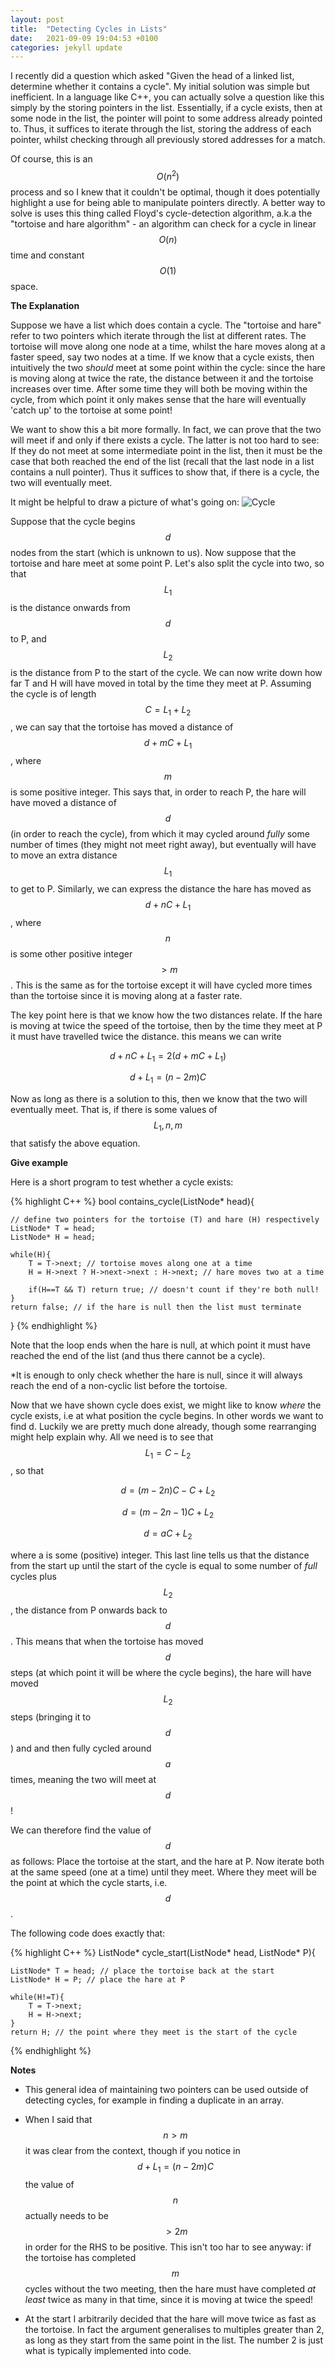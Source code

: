 ```yaml
---
layout: post
title:  "Detecting Cycles in Lists"
date:   2021-09-09 19:04:53 +0100
categories: jekyll update
---
```


I recently did a question which asked "Given the head of a linked list, determine whether it contains a cycle". My initial solution was simple but inefficient. In a language like C++, you can actually solve a question like this simply by the storing pointers in the list. Essentially, if a cycle exists, then at some node in the list, the pointer will point to some address already pointed to. Thus, it suffices to iterate through the list, storing the address of each pointer, whilst checking through all previously stored addresses for a match. 

Of course, this is an $$O(n^2)$$ process and so I knew that it couldn't be optimal, though it does potentially highlight a use for being able to manipulate pointers directly. A better way to solve is uses this thing called Floyd's cycle-detection algorithm, a.k.a the "tortoise and hare algorithm" - an algorithm can check for a cycle in linear $$O(n)$$ time and constant $$O(1)$$ space.

**The Explanation**

Suppose we have a list which does contain a cycle. The "tortoise and hare" refer to two pointers which iterate through the list at different rates. The tortoise will move along one node at a time, whilst the hare moves along at a faster speed, say two nodes at a time. If we know that a cycle exists, then intuitively the two *should* meet at some point within the cycle: since the hare is moving along at twice the rate, the distance between it and the tortoise increases over time. After some time they will both be moving within the cycle, from which point it only makes sense that the hare will eventually 'catch up' to the tortoise at some point! 

We want to show this a bit more formally. In fact, we can prove that the two will meet if and only if there exists a cycle. The latter is not too hard to see: If they do not meet at some intermediate point in the list, then it must be the case that both reached the end of the list (recall that the last node in a list contains a null pointer). Thus it suffices to show that, if there is a cycle, the two will eventually meet.


It might be helpful to draw a picture of what's going on: 
![Cycle ](https://scif99.github.io/My-Blog/images/Cycle.jpg)


Suppose that the cycle begins $$d$$ nodes from the start (which is unknown to us). Now suppose that the tortoise and hare meet at some point P. Let's also split the cycle into two, so that $$L_1$$ is the distance onwards from $$d$$ to P, and $$L_2$$ is the distance from P to the start of the cycle. We can now write down how far T and H will have moved in total by the time they meet at P. Assuming the cycle is of length $$C = L_1 + L_2$$, we can say that the tortoise has moved a distance of $$d + mC + L_1$$, where $$m$$ is some positive integer. This says that, in order to reach P, the hare will have moved a distance of $$d$$ (in order to reach the cycle), from which it may cycled around *fully* some number of times (they might not meet right away), but eventually will have to move an extra distance $$L_1$$ to get to P. Similarly, we can express the distance the hare has moved as $$d + nC + L_1$$, where $$n$$ is some other positive integer $$>m$$. This is the same as for the tortoise except it will have cycled more times than the tortoise since it is moving along at a faster rate. 

The key point here is that we know how the two distances relate. If the hare is moving at twice the speed of the tortoise, then by the time they meet at P it must have travelled twice the distance. this means we can write

$$d+nC+L_1 = 2(d+mC+L_1)$$

$$d+L_1 = (n-2m)C$$             

Now as long as there is a solution to this, then we know that the two will eventually meet. That is, if there is some values of $$L_1, n, m$$ that satisfy the above equation.

**Give example**

Here is a short program to test whether a cycle exists:

{% highlight C++ %}
bool contains_cycle(ListNode* head){

    // define two pointers for the tortoise (T) and hare (H) respectively
    ListNode* T = head;
    ListNode* H = head;

    while(H){
        T = T->next; // tortoise moves along one at a time
        H = H->next ? H->next->next : H->next; // hare moves two at a time 
        
        if(H==T && T) return true; // doesn't count if they're both null!
    }
    return false; // if the hare is null then the list must terminate
}
{% endhighlight %}

Note that the loop ends when the hare is null, at which point it must have reached the end of the list (and thus there cannot be a cycle). 

*It is enough to only check whether the hare is null, since it will always reach the end of a non-cyclic list before the tortoise.


Now that we have shown cycle does exist, we might like to know *where* the cycle exists, i.e at what position the cycle begins. In other words we want to find d. Luckily we are pretty much done already, though some rearranging might help explain why. All we need is to see that $$L_1 = C - L_2$$, so that 

$$d = (m-2n)C - C + L_2$$

$$d = (m-2n-1)C + L_2$$

$$d = aC +L_2$$
  
where a is some (positive) integer. This last line tells us that the distance from the start up until the start of the cycle is equal to some number of *full* cycles plus $$L_2$$, the distance from P onwards back to $$d$$. This means that when the tortoise has moved $$d$$ steps (at which point it will be where the cycle begins), the hare will have moved $$L_2$$ steps (bringing it to $$d$$) and and then fully cycled around $$a$$ times, meaning the two will meet at $$d$$! 

We can therefore find the value of $$d$$ as follows: Place the tortoise at the start, and the hare at P. Now iterate both at the same speed (one at a time) until they meet. Where they meet will be the point at which the cycle starts, i.e. $$d$$.

The following code does exactly that:

{% highlight C++ %}
ListNode* cycle_start(ListNode* head, ListNode* P){

    ListNode* T = head; // place the tortoise back at the start
    ListNode* H = P; // place the hare at P

    while(H!=T){
        T = T->next;
        H = H->next; 
    }
    return H; // the point where they meet is the start of the cycle
{% endhighlight %}

**Notes**

- This general idea of maintaining two pointers can be used outside of detecting cycles, for example in finding a duplicate in an array.

- When I said that $$n>m$$ it was clear from the context, though if you notice in $$d+L_1 = (n-2m)C$$ the value of $$n$$ actually needs to be $$> 2m$$ in order for the RHS to be positive. This isn't too har to see anyway: if the tortoise has completed $$m$$ cycles without the two meeting, then the hare must have completed *at least* twice as many in that time, since it is moving at twice the speed! 

- At the start I arbitrarily decided that the hare will move twice as fast as the tortoise. In fact the argument generalises to multiples greater than 2, as long as they start from the same point in the list. The number 2 is just what is typically implemented into code.

 